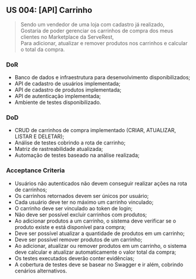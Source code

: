## US 004: [API] Carrinho


>Sendo um vendedor de uma loja com cadastro já realizado, <br>
>Gostaria de poder gerenciar os carrinhos de compra dos meus clientes no Marketplace da ServeRest, <br>
>Para adicionar, atualizar e remover produtos nos carrinhos e calcular o total da compra.

### DoR
* Banco de dados e infraestrutura para desenvolvimento disponibilizados;
* API de cadastro de usuários implementada;
* API de cadastro de produtos implementada;
* API de autenticação implementada;
* Ambiente de testes disponibilizado.

### DoD
* CRUD de carrinhos de compra implementado (CRIAR, ATUALIZAR, LISTAR E DELETAR);
* Análise de testes cobrindo a rota de carrinho;
* Matriz de rastreabilidade atualizada;
* Automação de testes baseado na análise realizada;

### Acceptance Criteria
* Usuários não autenticados não devem conseguir realizar ações na rota de carrinhos;
* Os carrinhos retornados devem ser únicos por usuário;
* Cada usuário deve ter no máximo um carrinho vinculado; 
* O carrinho deve ser vinculado ao token de login; 
* Não deve ser possível excluir carrinhos com produtos;
* Ao adicionar produtos a um carrinho, o sistema deve verificar se o produto existe e está disponível para compra;
* Deve ser possível atualizar a quantidade de produtos em um carrinho;
* Deve ser possível remover produtos de um carrinho;
* Ao adicionar, atualizar ou remover produtos em um carrinho, o sistema deve calcular e atualizar automaticamente o valor total da compra;
* Os testes executados deverão conter evidências;
* A cobertura de testes deve se basear no Swagger e ir além, cobrindo cenários alternativos.
